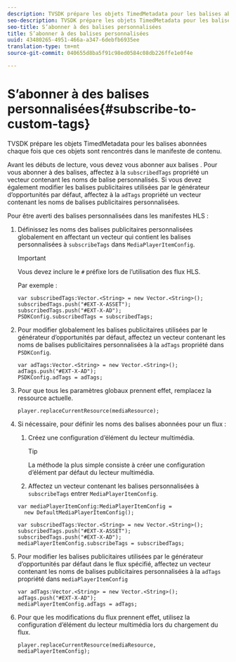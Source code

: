 ```yaml
---
description: TVSDK prépare les objets TimedMetadata pour les balises abonnées chaque fois que ces objets sont rencontrés dans le manifeste de contenu.
seo-description: TVSDK prépare les objets TimedMetadata pour les balises abonnées chaque fois que ces objets sont rencontrés dans le manifeste de contenu.
seo-title: S’abonner à des balises personnalisées
title: S’abonner à des balises personnalisées
uuid: 43480265-4951-466a-a347-6debfb6935ee
translation-type: tm+mt
source-git-commit: 040655d8ba5f91c98ed0584c08db226ffe1e0f4e

---
```



# S’abonner à des balises personnalisées{#subscribe-to-custom-tags}

TVSDK prépare les objets TimedMetadata pour les balises abonnées chaque fois que ces objets sont rencontrés dans le manifeste de contenu.

Avant les débuts de lecture, vous devez vous abonner aux balises .
Pour vous abonner à des balises, affectez à la `subscribedTags` propriété un vecteur contenant les noms de balise personnalisés. Si vous devez également modifier les balises publicitaires utilisées par le générateur d’opportunités par défaut, affectez à la `adTags` propriété un vecteur contenant les noms de balises publicitaires personnalisées.

Pour être averti des balises personnalisées dans les manifestes HLS :

1. Définissez les noms des balises publicitaires personnalisées globalement en affectant un vecteur qui contient les balises personnalisées à `subscribeTags` dans `MediaPlayerItemConfig`.

   >[!IMPORTANT]
   >
   >Vous devez inclure le `#` préfixe lors de l’utilisation des flux HLS.

   Par exemple :

   ```
   var subscribedTags:Vector.<String> = new Vector.<String>(); 
   subscribedTags.push("#EXT-X-ASSET"); 
   subscribedTags.push("#EXT-X-AD"); 
   PSDKConfig.subscribedTags = subscribedTags;
   ```

1. Pour modifier globalement les balises publicitaires utilisées par le générateur d’opportunités par défaut, affectez un vecteur contenant les noms de balises publicitaires personnalisées à la `adTags` propriété dans `PSDKConfig`.

   ```
   var adTags:Vector.<String> = new Vector.<String>(); 
   adTags.push("#EXT-X-AD"); 
   PSDKConfig.adTags = adTags; 
   ```

1. Pour que tous les paramètres globaux prennent effet, remplacez la ressource actuelle.

   ```
   player.replaceCurrentResource(mediaResource);
   ```

1. Si nécessaire, pour définir les noms des balises abonnées pour un flux :
   1. Créez une configuration d’élément du lecteur multimédia.

      >[!TIP]
      >
      >La méthode la plus simple consiste à créer une configuration d’élément par défaut du lecteur multimédia.

   1. Affectez un vecteur contenant les balises personnalisées à `subscribeTags` entrer `MediaPlayerItemConfig`.

   ```
   var mediaPlayerItemConfig:MediaPlayerItemConfig =  
     new DefaultMediaPlayerItemConfig(); 
   
   var subscribedTags:Vector.<String> = new Vector.<String>(); 
   subscribedTags.push("#EXT-X-ASSET"); 
   subscribedTags.push("#EXT-X-AD"); 
   mediaPlayerItemConfig.subscribeTags = subscribedTags;
   ```

1. Pour modifier les balises publicitaires utilisées par le générateur d’opportunités par défaut dans le flux spécifié, affectez un vecteur contenant les noms de balises publicitaires personnalisées à la `adTags` propriété dans `mediaPlayerItemConfig`

   ```
   var adTags:Vector.<String> = new Vector.<String>(); 
   adTags.push("#EXT-X-AD"); 
   mediaPlayerItemConfig.adTags = adTags;
   ```

1. Pour que les modifications du flux prennent effet, utilisez la configuration d’élément du lecteur multimédia lors du chargement du flux.

   ```
   player.replaceCurrentResource(mediaResource, mediaPlayerItemConfig);
   ```

